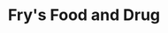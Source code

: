 ---
title: "Fry's Food and Drug"
url: /tucson/frys-food-and-drug-west-ina-road/
shop: supermarket
---